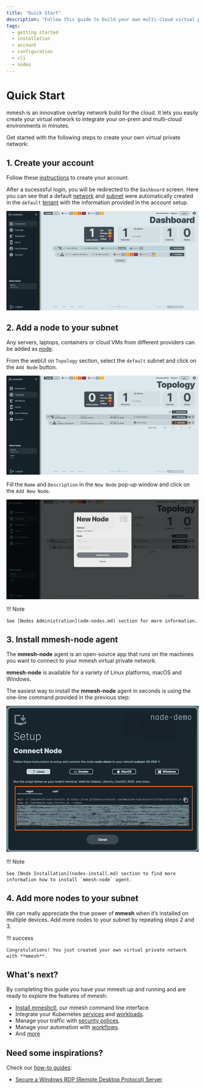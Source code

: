 ```yaml
---
title: "Quick Start"
description: "Follow this guide to build your own multi-cloud virtual private topology and integrate your on-prem and multi-cloud environments in minutes."
tags:
  - getting started
  - installation
  - account
  - configuration
  - cli
  - nodes
---
```


# Quick Start

mmesh is an innovative overlay network build for the cloud. It lets you easily create your virtual network to integrate your on-prem and multi-cloud environments in minutes.

Get started with the following steps to create your own virtual private network:

## 1. Create your account

Follow these [instructions](account.md#create-a-new-account) to create your account.

After a sucesssful login, you will be redirected to the `Dashboard` screen. Here you can see that a default [network](topology.md#network) and [subnet](topology.md#subnet) were automatically created in the `default` [tenant](topology.md#tenant) with the information provided in the account setup.

![Dashboard Screen](assets/images/quickstart/initial-dashboard.png)

## 2. Add a node to your subnet

Any servers, laptops, containers or cloud VMs from different providers can be added as [node](nodes.md). 

From the webUI on `Topology` section, select the `default` subnet and click on the `Add Node` button.

![Add Node](assets/images/quickstart/add-node.png)

Fill the `Name` and `Description` in the `New Node` pop-up window and click on the `Add New Node`.

![New Node](assets/images/quickstart/new-node.png)

!!! Note

    See [Nodes Administration](adm-nodes.md) section for more information.

## 3. Install mmesh-node agent

The **mmesh-node** agent is an open-source app that runs on the machines you want to connect to your mmesh virtual private network.

**mmesh-node** is available for a variety of Linux platforms, macOS and Windows.

The easiest way to install the **mmesh-node** agent in seconds is using the one-line command provided in the previous step:

![Linux Setup](assets/images/quickstart/linux-setup.png)

!!! Note

    See [Node Installation](nodes-install.md) section to find more information how to install `mmesh-node` agent.

## 4. Add more nodes to your subnet

We can really appreciate the true power of **mmesh** when it’s installed on multiple devices. Add more nodes to your subnet by repeating steps 2 and 3.

!!! success 

    Congratulations! You just created your own virtual private network with **mmesh**.

## What's next?

By completing this guide you have your mmesh up and running and are ready to explore the features of mmesh:

- [Install mmeshctl](cli-install.md), our mmesh command line interface.
- Integrate your Kubernetes [services](k8s-services.md) and [workloads](k8s-pods.md).
- Manage your traffic with [security polices](network-security.md#security-policies).
- Manage your automation with [workflows](automation.md).
- And [more](../features/index.md)

## Need some inspirations?

Check our [how-to guides](../howtos/index.md):

- [Secure a Windows RDP (Remote Desktop Protocol) Server](secure-win-rdp.md)

